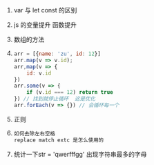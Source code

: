 1. var  与 let  const 的区别

2. js 的变量提升 函数提升

3. 数组的方法

4. ```js
   arr = [{name: 'zu', id: 12}]
   arr.map(v => v.id);
   arr,map(v => {
       id: v.id
   })
   arr.some(v => {
       if (v.id === 12) return true
   }) // 找到就停止循环  这是优化
   arr.forEach(v => {}) // 会循环每一个
   ```

5. 正则  

6. ```js
   如何去除左右空格
   replace match extc 是怎么使用的
   ```

7. 统计一下str = 'qwerfffgg' 出现字符串最多的字母


